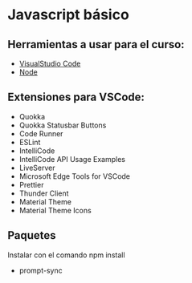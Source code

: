 # Javascript básico

## Herramientas a usar para el curso:

- [VisualStudio Code](https://code.visualstudio.com/Download)
- [Node](https://nodejs.org/es/download/current/)

## Extensiones para VSCode:

- Quokka
- Quokka Statusbar Buttons
- Code Runner
- ESLint
- IntelliCode
- IntelliCode API Usage Examples
- LiveServer
- Microsoft Edge Tools for VSCode
- Prettier
- Thunder Client
- Material Theme
- Material Theme Icons

## Paquetes

Instalar con el comando npm install <nombre-paquete>

- prompt-sync
